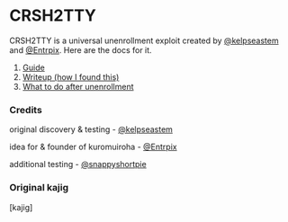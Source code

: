 # CRSH2TTY
CRSH2TTY is a universal unenrollment exploit created by [@kelpseastem](https://github.com/kelpseastem) and [@Entrpix](https://github.com/entrpix). Here are the docs for it.
1. [Guide](Docs/guide.md)
2. [Writeup (how I found this)](Docs/writeup.md)
3. [What to do after unenrollment](postunroll.md)
### Credits
original discovery & testing - [@kelpseastem](https://github.com/kelpseastem)

idea for & founder of kuromuiroha - [@Entrpix](https://github.com/entrpix)

additional testing - [@snappyshortpie](https://github.com/snappyshortpie) 

### Original kajig
\[kajig]
